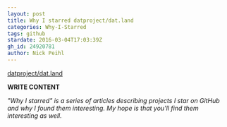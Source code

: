 ```yaml
---
layout: post
title: Why I starred datproject/dat.land
categories: Why-I-Starred
tags: github
stardate: 2016-03-04T17:03:39Z
gh_id: 24920781
author: Nick Peihl
---
```


[datproject/dat.land](star.repo.html_url)

**WRITE CONTENT**

*"Why I starred" is a series of articles describing projects I star on GitHub and why I found them interesting. My hope is that you'll find them interesting as well.*

